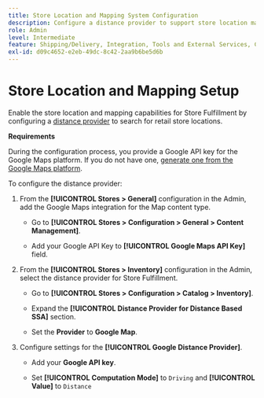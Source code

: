 ```yaml
---
title: Store Location and Mapping System Configuration
description: Configure a distance provider to support store location mapping in the storefront UI. The Store Fulfillment solutions requires a distance provider to enable retail store search and other mapping and scheduling capabilities for the end-to-end fulfillment workflow.
role: Admin
level: Intermediate
feature: Shipping/Delivery, Integration, Tools and External Services, Configuration
exl-id: d09c4652-e2eb-49dc-8c42-2aa9b6be5d6b
---
```

# Store Location and Mapping Setup

Enable the store location and mapping capabilities for Store Fulfillment by configuring a [distance provider](https://docs.magento.com/user-guide/catalog/inventory-configure-distance-priority.html) to search for retail store locations.

**Requirements**

During the configuration process, you provide a Google API key for the Google Maps platform. If you do not have one, [generate one from the Google Maps platform](https://docs.magento.com/user-guide/catalog/inventory-configure-distance-priority.html#configure-google-maps).

To configure the distance provider:

1. From the **[!UICONTROL Stores > General]** configuration in the Admin, add the Google Maps integration for the Map content type.

   - Go to **[!UICONTROL Stores > Configuration  > General > Content Management]**.

   - Add your Google API Key to **[!UICONTROL Google Maps API Key]** field.

1. From the **[!UICONTROL Stores > Inventory]** configuration in the Admin, select the distance provider for Store Fulfillment.

   - Go to **[!UICONTROL Stores > Configuration > Catalog > Inventory]**.

   - Expand the **[!UICONTROL Distance Provider for Distance Based SSA]** section.

   - Set the **Provider** to **Google Map**.

1. Configure settings for the **[!UICONTROL Google Distance Provider]**.

   - Add your **Google API key**.

   - Set **[!UICONTROL Computation Mode]** to `Driving` and **[!UICONTROL Value]** to `Distance`
